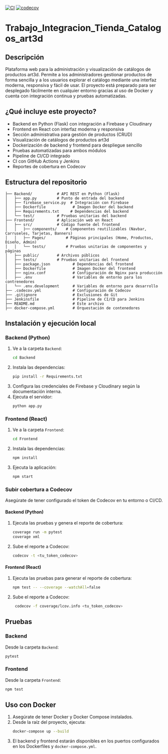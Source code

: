 [![CI](https://github.com/Sebasdlo/Trabajo_Integracion_Tienda_Catalogos_art3d/actions/workflows/ci.yml/badge.svg)](https://github.com/Sebasdlo/Trabajo_Integracion_Tienda_Catalogos_art3d/actions)
[![codecov](https://codecov.io/gh/Sebasdlo/Trabajo_Integracion_Tienda_Catalogos_art3d/branch/main/graph/badge.svg)](https://codecov.io/gh/Sebasdlo/Trabajo_Integracion_Tienda_Catalogos_art3d)

# Trabajo_Integracion_Tienda_Catalogos_art3d

## Descripción

Plataforma web para la administración y visualización de catálogos de productos art3d. Permite a los administradores gestionar productos de forma sencilla y a los usuarios explorar el catálogo mediante una interfaz moderna, responsiva y fácil de usar. El proyecto está preparado para ser desplegado fácilmente en cualquier entorno gracias al uso de Docker y cuenta con integración continua y pruebas automatizadas.

## ¿Qué incluye este proyecto?

- Backend en Python (Flask) con integración a Firebase y Cloudinary
- Frontend en React con interfaz moderna y responsiva
- Sección administrativa para gestión de productos (CRUD)
- Visualización de catálogos de productos art3d
- Dockerización de backend y frontend para despliegue sencillo
- Pruebas automatizadas para ambos módulos
- Pipeline de CI/CD integrado
- CI con GitHub Actions y Jenkins
- Reportes de cobertura en Codecov

## Estructura del repositorio
```
├── Backend/           # API REST en Python (Flask)
│   ├── app.py         # Punto de entrada del backend
│   ├── firebase_service.py  # Integración con Firebase
│   ├── Dockerfile            # Imagen Docker del backend
│   ├── Requirements.txt     # Dependencias del backend
│   └── test/          # Pruebas unitarias del backend
├── Frontend/          # Aplicación web en React
│   ├── src/           # Código fuente del frontend
│   │   ├── components/    # Componentes reutilizables (Navbar, Carruseles, Tarjetas, Banners)
│   │   ├── Pages/         # Páginas principales (Home, Productos, Diseño, Admin)
│   │   └── tests/         # Pruebas unitarias de componentes y páginas
│   ├── public/        # Archivos públicos
│   ├── tests/         # Pruebas unitarias del frontend
│   ├── package.json          # Dependencias del frontend
│   ├── Dockerfile            # Imagen Docker del frontend
│   ├── nginx.conf            # Configuración de Nginx para producción
│   ├── .env                  # Variables de entorno para los contrenedores
│   └── .env.development      # Variables de entorno para desarrollo 
├── .codecov.yml              # Configuración de Codecov
├── .gitignore                # Exclusiones de Git
├── Jenkinsfile               # Pipeline de CI/CD para Jenkins
├── README.md                 # Este archivo
├── docker-compose.yml        # Orquestación de contenedores
```

## Instalación y ejecución local

### Backend (Python)
1. Ve a la carpeta `Backend`:
   ```bash
   cd Backend
   ```
2. Instala las dependencias:
   ```bash
   pip install -r Requirements.txt
   ```
3. Configura las credenciales de Firebase y Cloudinary según la documentación interna.
4. Ejecuta el servidor:
   ```bash
   python app.py
   ```

### Frontend (React)
1. Ve a la carpeta `Frontend`:
   ```bash
   cd Frontend
   ```
2. Instala las dependencias:
   ```bash
   npm install
   ```
3. Ejecuta la aplicación:
   ```bash
   npm start
   ```

### Subir cobertura a Codecov

Asegúrate de tener configurado el token de Codecov en tu entorno o CI/CD.

#### Backend (Python)
1. Ejecuta las pruebas y genera el reporte de cobertura:
   ```bash
   coverage run -m pytest
   coverage xml
   ```
2. Sube el reporte a Codecov:
   ```bash
   codecov -t <tu_token_codecov>
   ```

#### Frontend (React)
1. Ejecuta las pruebas para generar el reporte de cobertura:
   ```bash
   npm test -- --coverage --watchAll=false   
   ```
2. Sube el reporte a Codecov:
   ```bash
    codecov -f coverage/lcov.info <tu_token_codecov>
   ```

## Pruebas

### Backend
Desde la carpeta `Backend`:
```bash
pytest
```

### Frontend
Desde la carpeta `Frontend`:
```bash
npm test
```

## Uso con Docker

1. Asegúrate de tener Docker y Docker Compose instalados.
2. Desde la raíz del proyecto, ejecuta:
   ```bash
   docker-compose up --build
   ```
3. El backend y frontend estarán disponibles en los puertos configurados en los Dockerfiles y `docker-compose.yml`.
